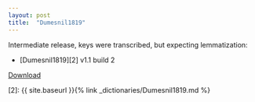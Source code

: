 ```yaml
---
layout: post
title:  "Dumesnil1819"
---
```


Intermediate release, keys were transcribed, but expecting lemmatization:

* [Dumesnil1819][2] v1.1 build 2

[Download][1]

[1]: https://github.com/nikita-moor/latin-dictionary/releases/tag/Dumesnil1819-2
[2]: {{ site.baseurl }}{% link _dictionaries/Dumesnil1819.md %}


